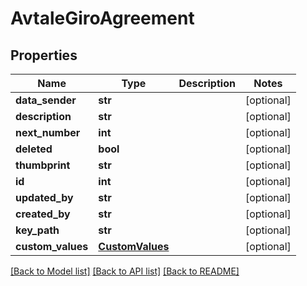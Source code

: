 # AvtaleGiroAgreement

## Properties
Name | Type | Description | Notes
------------ | ------------- | ------------- | -------------
**data_sender** | **str** |  | [optional] 
**description** | **str** |  | [optional] 
**next_number** | **int** |  | [optional] 
**deleted** | **bool** |  | [optional] 
**thumbprint** | **str** |  | [optional] 
**id** | **int** |  | [optional] 
**updated_by** | **str** |  | [optional] 
**created_by** | **str** |  | [optional] 
**key_path** | **str** |  | [optional] 
**custom_values** | [**CustomValues**](CustomValues.md) |  | [optional] 

[[Back to Model list]](../README.md#documentation-for-models) [[Back to API list]](../README.md#documentation-for-api-endpoints) [[Back to README]](../README.md)

